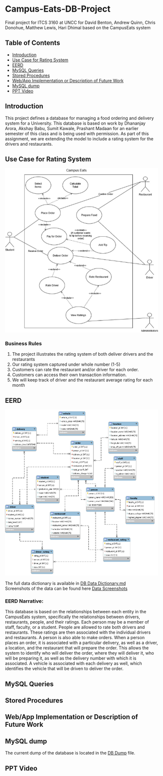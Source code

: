 # Campus-Eats-DB-Project <!-- omit in toc -->

Final project for ITCS 3160 at UNCC for David Benton, Andrew Quinn, Chris Donohue, Matthew Lewis, Hari Dhimal based on the CampusEats system

## Table of Contents <!-- omit in toc -->

- [Introduction](#introduction)
- [Use Case for Rating System](#use-case-for-rating-system)
- [EERD](#eerd)
- [MySQL Queries](#mysql-queries)
- [Stored Procedures](#stored-procedures)
- [Web/App Implementation or Description of Future Work](#webapp-implementation-or-description-of-future-work)
- [MySQL dump](#mysql-dump)
- [PPT Video](#ppt-video)

## Introduction

This project defines a database for managing a food ordering and delivery system for a University. This database is based on work by Dhananjay Arora, Akshay Babu, Sumit Kawale, Prashant Madaan for an earlier semester of this class and is being used with permission. As part of this assignment, we are extending the model to include a rating system for the drivers and restaurants. 

## Use Case for Rating System

![Use Case Diagram For Campus Eats Database](https://github.com/bentondavidl/Campus-Eats-DB-Project/blob/main/images/CampusEats_UseCAse.jpg)

### Business Rules

1)    The project illustrates the rating system of both deliver drivers and the restaurants
2)    Our rating system captured under whole number (1-5)
3)    Customers can rate the restaurant and/or driver for each order. 
4)    Customers can access their own transaction information.
5)    We will keep track of driver and the restaurant average rating for each month

## EERD

![EERD For Campus Eats Database](https://github.com/bentondavidl/Campus-Eats-DB-Project/blob/main/images/CampusEats_EERD.png)

The full data dictionary is available in [DB Data Dictionary.md](https://github.com/bentondavidl/Campus-Eats-DB-Project/blob/main/DB%20Data%20Dictionary.md)  
Screenshots of the data can be found here [Data Screenshots](https://github.com/bentondavidl/Campus-Eats-DB-Project/blob/main/Data%20Screenshots.md)

### EERD Narrative:
This database is based on the relationships between each entity in the CampusEats system, specifically the relationships between drivers, restaurants, people, and their ratings. Each person may be a member of staff, faculty, or a student. People are allowed to rate both drivers and restaurants. These ratings are then associated with the individual drivers and restaurants. A person is also able to make orders. When a person places an order, it is associated with a particular delivery, as well as a driver, a location, and the restaurant that will prepare the order. This allows the system to identify who will deliver the order, where they will deliver it, who will be preparing it, as well as the delivery number with which it is associated. A vehicle is associated with each delivery as well, which identifies the vehicle that will be driven to deliver the order.

## MySQL Queries

## Stored Procedures

## Web/App Implementation or Description of Future Work

## MySQL dump

The current dump of the database is located in the [DB Dump](https://github.com/bentondavidl/Campus-Eats-DB-Project/blob/main/db%20code/DB%20Dumb%2012012020.sql) file.

## PPT Video
